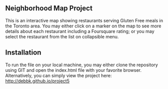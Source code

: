 Neighborhood Map Project
------------------------
This is an interactive map showing restaurants serving Gluten Free meals in
the Toronto area.
You may either click on a marker on the map to see more details about each restaurant including a Foursquare rating; or you may select the restaurant from the list on collapsible menu.

Installation
------------
To run the file on your local machine, you may either clone the repository using GIT and open the index.html file with your favorite browser.
Alternatively, you can simply view the project here: http://debbk.github.io/project5
